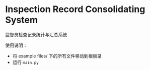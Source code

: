 # Inspection Record Consolidating System

监督员检查记录统计与汇总系统

使用说明：

- 将 example files/ 下的所有文件移动到根目录
- 运行 `main.py`
